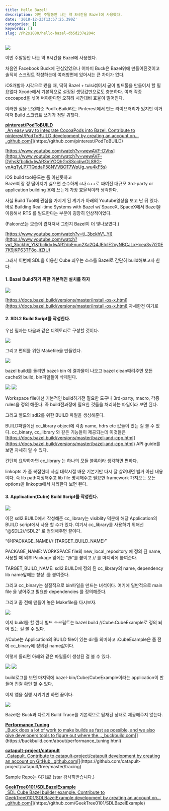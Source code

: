 ```yaml
---
title: Hello Bazel!
description: 이번 주말동안 나는 약 8시간을 Bazel에 사용했다.
date: '2018-12-23T13:57:25.390Z'
categories: []
keywords: []
slug: /@h2s1880/hello-bazel-db5d237e204c
---
```


![](/images/blog/0__Y37Qx5__GpDz4Of3n.png)

이번 주말동안 나는 약 8시간을 Bazel에 사용했다.

처음엔 Facebook Buck에 관심있었으나 어차피 Buck은 Bazel위에 만들어진것이고 솔직히 스크립트 작성하는데 여러방면에 있어서는 큰 차이가 없다.

iOS개발자 시각으로 봤을 때, 딱히 Bazel + tulsi섞어서 굳이 빌드툴을 만들어서 할 필요없다 Xcode에서 기본적으로 설정된 셋팅값만으로도 충분하다. 여러 각종 cocoapod을 섞어 써야한다면 오히려 시간대비 효율이 떨어진다.

이러한 점을 보완해준 PodToBuild라는 Pinterest에서 만든 라이브러리가 있지만 이거 마저 Build 스크립트 쓰기가 정말 귀찮다.

[**pinterest/PodToBUILD**  
_An easy way to integrate CocoaPods into Bazel. Contribute to pinterest/PodToBUILD development by creating an account on…_github.com](https://github.com/pinterest/PodToBUILD "https://github.com/pinterest/PodToBUILD")[](https://github.com/pinterest/PodToBUILD)

[https://www.youtube.com/watch?v=wewAVF-DVhs](https://www.youtube.com/watch?v=wewAVF-DVhs&fbclid=IwAR3mYOQhGnSSoidjwOL89G-vnAqTyLP7TQddaP58NVVBOT7WpUg_wu4kF5s)

iOS build tool용도는 좀 아닌듯하고   
Bazel이랑 정 떨어지기 싫으면 순수하게 c나 c++로 짜여진 대규모 3rd-party or application building 용에 쓰는게 가장 효율적이라 생각한다.

사실 Build Tool에 관심을 가지게 된 계기가 아래의 Youtube영상을 보고 난 뒤 였다. 바로 Building Real-time Systems with Bazel w/ SpaceX, SpaceX에서 Bazel을 이용해서 RTS 를 빌드한다는 부분이 굉장히 인상적이었다.

(Falcon쏘는 모습이 겹쳐져서 그런지 Bazel이 더 빛나보였다.)

[https://www.youtube.com/watch?v=t\_3bckhV\_YI](https://www.youtube.com/watch?v=t_3bckhV_YI&fbclid=IwAR2doEnun2Xa2Q4JEIcIE2xyNBCJLxHcea3v7i20E7K9jKP63TF8o_itZtU)

그래서 이번에 SDL을 이용한 Cube 띄우는 소스를 Bazel로 간단히 build해보고자 한다.

#### 1\. Bazel Build하기 위한 기본적인 설치를 하자

![](/images/blog/1__2qX1vvmrwVF9USYpKNRpVw.png)

[https://docs.bazel.build/versions/master/install-os-x.html](https://docs.bazel.build/versions/master/install-os-x.html) 자세한건 여기로

#### 2\. SDL2 Build Script를 작성한다.

우선 필자는 다음과 같은 디렉토리로 구성할 것이다.

![](/images/blog/1__a__gQN97rfYDliNnfM__SO__Q.png)

그리고 편의를 위한 Makefile을 만들었다.

![](/images/blog/1__2biVjNJ82mutNxzQdL4lfw.png)

bazel build를 돌리면 bazel-bin 에 결과물이 나오고 bazel clean때려주면 모든 cache와 build, bin파일들이 삭제된다.

![](/images/blog/1__MXmlVn1kKWTQyBbmPES1ZA.png)
![](/images/blog/1__ckKqdB__B__PfV248Y8sHF8g.png)

Workspace file에선 기본적인 build하기전 필요한 도구나 3rd-party, macro, 각종 rules을 정의 해준다. 즉 build전과정에 필요한 것들을 처리하는 파일이라 보면 된다.

그리고 별도의 sdl2를 위한 BUILD 파일을 생성해준다.

BUILD파일에선 cc\_library object에 각종 name, hdrs etc 값들이 있는 걸 볼 수 있다. cc\_binary, cc\_library 와 같은 기능들이 제공되는데 이것들은 [https://docs.bazel.build/versions/master/bazel-and-cpp.html](https://docs.bazel.build/versions/master/bazel-and-cpp.html) API guide를 보면 자세히 알 수 있다.

간단히 요약하자면 cc\_library 는 하나의 모듈 블록이라 생각하면 편하다.

linkopts 가 좀 복잡한데 사실 대학시절 배운 기본기만 다시 잘 살려내면 별거 아닌 내용이다. 즉 lib path지정해주고 lib file 명시해주고 필요한 framework 가져오는 모든 options을 linkopts에서 처리한다 보면 된다.

#### 3\. Application(Cube) Build Script를 작성한다.

![](/images/blog/1__d0gq3qCArsXRT3gn8k9a6Q.png)

이전 sdl2.BUILD에서 작성해준 cc\_library는 visiblity 덕분에 해당 Application의 BUILD script에서 사용 할 수가 있다. 여기서 cc\_library를 사용하기 위해선 “@SDL2//:SDL2” 로 정의해주면 끝이다.

“@(PACKAGE\_NAME)//:(TARGET\_BUILD\_NAME)”

PACKAGE\_NAME: WORKSPACE file의 new\_local\_repository 에 정의 된 name, 사용할 때 외부 Package 앞에는 “@”를 붙이고 // 를 마지막에 붙여준다.

TARGET\_BUILD\_NAME: sdl2.BUILD에 정의 된 cc\_library의 name, dependency lib name앞에는 항상 :를 붙여준다.

그리고 cc\_binary는 실질적으로 bin파일을 만드는 녀석이다. 여기에 일반적으로 main file 을 넣어주고 필요한 dependencies 를 정의해준다.

그리고 좀 전에 맨들어 놓은 Makefile을 다시보자.

![](/images/blog/1__2biVjNJ82mutNxzQdL4lfw.png)

이제 build를 할 껀데 빌드 스크립트는 bazel build //Cube:CubeExample로 정의 되어 있는 걸 볼 수 있다.

//Cube는 Application의 BUILD file이 있는 dir를 의미하고 :CubeExample은 좀 전에 cc\_binary에 정의된 name값이다.

이렇게 돌리면 아래와 같은 파일들이 생성된 걸 볼 수 있다.

![](/images/blog/1__A7OrNJyWNZ81zfFytqprgA.png)
![](/images/blog/1__GdJoCEyjdcYWyuYox__4fxQ.png)

build로그를 보면 마지막에 bazel-bin/Cube/CubeExample이라는 application이 만들어 진걸 확인 할 수 있다.

이제 앱을 실행 시키기만 하면 끝이다.

![](/images/blog/1__09HtddPsqzV__CfUKBxMIVw.png)

Bazel은 Buck과 다르게 Build Trace를 기본적으로 탑재된 상태로 제공해주지 않는다.

[**Performance Tuning**  
_Buck does a lot of work to make builds as fast as possible, and we also give developers tools to figure out where the…_buckbuild.com](https://buckbuild.com/about/performance_tuning.html "https://buckbuild.com/about/performance_tuning.html")[](https://buckbuild.com/about/performance_tuning.html)

[**catapult-project/catapult**  
_Catapult. Contribute to catapult-project/catapult development by creating an account on GitHub._github.com](https://github.com/catapult-project/catapult/tree/master/tracing "https://github.com/catapult-project/catapult/tree/master/tracing")[](https://github.com/catapult-project/catapult/tree/master/tracing)

Sample Repo는 여기로! (star 감사히받습니다.)

[**GeekTree0101/SDLBazelExample**  
_SDL Cube Bazel builder example. Contribute to GeekTree0101/SDLBazelExample development by creating an account on…_github.com](https://github.com/GeekTree0101/SDLBazelExample "https://github.com/GeekTree0101/SDLBazelExample")[](https://github.com/GeekTree0101/SDLBazelExample)